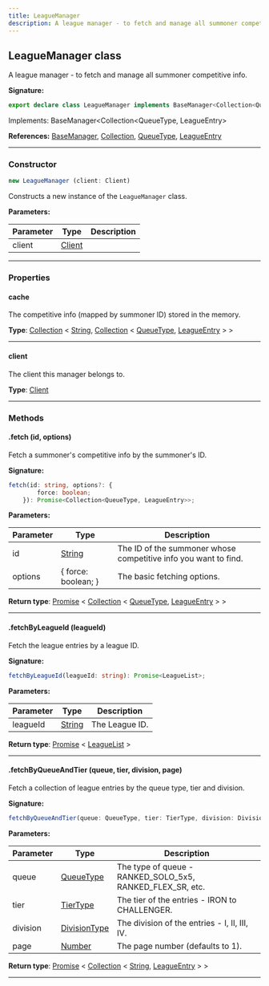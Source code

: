 ```yaml
---
title: LeagueManager
description: A league manager - to fetch and manage all summoner competitive info.
---
```


## LeagueManager class

A league manager - to fetch and manage all summoner competitive info.

**Signature:**

```ts
export declare class LeagueManager implements BaseManager<Collection<QueueType, LeagueEntry>> 
```

Implements: BaseManager<Collection<QueueType, LeagueEntry\>

**References:** [BaseManager](/shieldbow/api/BaseManager.md), [Collection](https://discord.js.org/#/docs/collection/stable/class/Collection), [QueueType](/shieldbow/api/QueueType.md), [LeagueEntry](/shieldbow/api/LeagueEntry.md)

---

### Constructor

```ts
new LeagueManager (client: Client)
```

Constructs a new instance of the `LeagueManager` class.

**Parameters:**

| Parameter | Type | Description |
| --------- | ---- | ----------- |
| client | [Client](/shieldbow/api/Client.md) |  |
---

### Properties

#### cache

The competitive info (mapped by summoner ID) stored in the memory.



**Type**: [Collection](https://discord.js.org/#/docs/collection/stable/class/Collection) \< [String](https://developer.mozilla.org/en-US/docs/Web/JavaScript/Reference/Global_Objects/String), [Collection](https://discord.js.org/#/docs/collection/stable/class/Collection) \< [QueueType](/shieldbow/api/QueueType.md), [LeagueEntry](/shieldbow/api/LeagueEntry.md) \> \>

---

#### client

The client this manager belongs to.



**Type**: [Client](/shieldbow/api/Client.md)

---

### Methods

#### .fetch (id, options)

Fetch a summoner's competitive info by the summoner's ID.




**Signature:**

```ts
fetch(id: string, options?: {
        force: boolean;
    }): Promise<Collection<QueueType, LeagueEntry>>;
```

**Parameters:**

| Parameter | Type | Description |
| --------- | ---- | ----------- |
| id | [String](https://developer.mozilla.org/en-US/docs/Web/JavaScript/Reference/Global_Objects/String) | The ID of the summoner whose competitive info you want to find. |
| options | {         force: boolean;     } | The basic fetching options. |

**Return type**: [Promise](https://developer.mozilla.org/en-US/docs/Web/JavaScript/Reference/Global_Objects/Promise) \< [Collection](https://discord.js.org/#/docs/collection/stable/class/Collection) \< [QueueType](/shieldbow/api/QueueType.md), [LeagueEntry](/shieldbow/api/LeagueEntry.md) \> \>

---

#### .fetchByLeagueId (leagueId)

Fetch the league entries by a league ID.




**Signature:**

```ts
fetchByLeagueId(leagueId: string): Promise<LeagueList>;
```

**Parameters:**

| Parameter | Type | Description |
| --------- | ---- | ----------- |
| leagueId | [String](https://developer.mozilla.org/en-US/docs/Web/JavaScript/Reference/Global_Objects/String) | The League ID. |

**Return type**: [Promise](https://developer.mozilla.org/en-US/docs/Web/JavaScript/Reference/Global_Objects/Promise) \< [LeagueList](/shieldbow/api/LeagueList.md) \>

---

#### .fetchByQueueAndTier (queue, tier, division, page)

Fetch a collection of league entries by the queue type, tier and division.




**Signature:**

```ts
fetchByQueueAndTier(queue: QueueType, tier: TierType, division: DivisionType, page?: number): Promise<Collection<string, LeagueEntry>>;
```

**Parameters:**

| Parameter | Type | Description |
| --------- | ---- | ----------- |
| queue | [QueueType](/shieldbow/api/QueueType.md) | The type of queue - RANKED_SOLO_5x5, RANKED_FLEX_SR, etc. |
| tier | [TierType](/shieldbow/api/TierType.md) | The tier of the entries - IRON to CHALLENGER. |
| division | [DivisionType](/shieldbow/api/DivisionType.md) | The division of the entries - I, II, III, IV. |
| page | [Number](https://developer.mozilla.org/en-US/docs/Web/JavaScript/Reference/Global_Objects/Number) | The page number (defaults to 1). |

**Return type**: [Promise](https://developer.mozilla.org/en-US/docs/Web/JavaScript/Reference/Global_Objects/Promise) \< [Collection](https://discord.js.org/#/docs/collection/stable/class/Collection) \< [String](https://developer.mozilla.org/en-US/docs/Web/JavaScript/Reference/Global_Objects/String), [LeagueEntry](/shieldbow/api/LeagueEntry.md) \> \>

---

